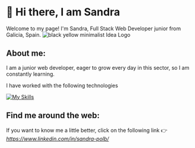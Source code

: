 # :wave: Hi there, I am Sandra
Welcome to my page!
I'm Sandra, Full Stack Web Developer junior from Galicia, Spain.
![black yellow minimalist Idea Logo](https://github.com/Snnip/Snnip/assets/131202034/65f10de8-9575-453a-a493-c75c36eff3d7)

## About me:
I am a junior web developer, eager to grow every day in this sector, so I am constantly learning.
 
I have worked with the following technologies

[![My Skills](https://skillicons.dev/icons?i=html,css,js,react,mysql,nodejs,materialui,github,gitlab)](https://skillicons.dev)
  
## Find me around the web:                                    
If you want to know me a little better, click on the following link :point_right: _https://www.linkedin.com/in/sandra-polb/_



